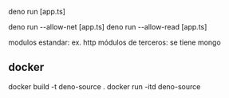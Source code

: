deno run [app.ts]

deno run --allow-net [app.ts]
deno run --allow-read [app.ts]


modulos estandar: ex. http
módulos de terceros: se tiene mongo


## docker
docker build -t deno-source .
docker run -itd deno-source

